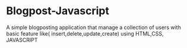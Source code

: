 # Blogpost-Javascript
A simple blogposting application that manage a collection of users with basic feature like( insert,delete,update,create) using HTML,CSS, JAVASCRIPT
